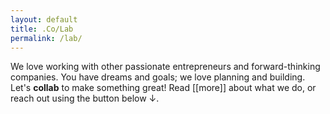```yaml
---
layout: default
title: .Co/Lab
permalink: /lab/
---
```

We love working with other passionate entrepreneurs and forward-thinking companies. You have dreams and goals; we love planning and building. Let's **collab** to make something great! Read [[more]] about what we do, or reach out using the button below ↓.